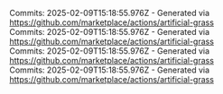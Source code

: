 Commits: 2025-02-09T15:18:55.976Z - Generated via https://github.com/marketplace/actions/artificial-grass
<br>
Commits: 2025-02-09T15:18:55.976Z - Generated via https://github.com/marketplace/actions/artificial-grass
<br>
Commits: 2025-02-09T15:18:55.976Z - Generated via https://github.com/marketplace/actions/artificial-grass
<br>
Commits: 2025-02-09T15:18:55.976Z - Generated via https://github.com/marketplace/actions/artificial-grass
<br>
